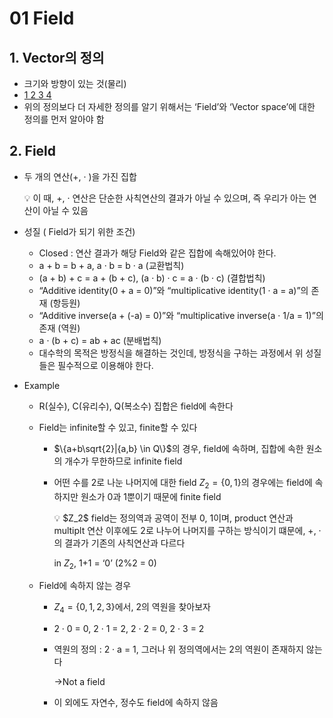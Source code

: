 # 01 Field

## 1. Vector의 정의

- 크기와 방향이 있는 것(물리)
- [1 2 3 4](수학)
- 위의 정의보다 더 자세한 정의를 알기 위해서는 ‘Field’와 ‘Vector space’에 대한 정의를 먼저 알아야 함

## 2. Field

- 두 개의 연산(+, · )을 가진 집합
    
    <aside>
    💡 이 때, +, ·  연산은 단순한 사칙연산의 결과가 아닐 수 있으며, 즉 우리가 아는 연산이 아닐 수 있음
    
    </aside>
    
- 성질 ( Field가 되기 위한 조건)
    - Closed : 연산 결과가 해당 Field와 같은 집합에 속해있어야 한다.
    - a + b = b + a, a · b = b · a (교환법칙)
    - (a + b) + c = a + (b + c), (a · b) · c = a · (b · c) (결합법칙)
    - “Additive identity(0 + a = 0)”와 “multiplicative identity(1 · a = a)”의 존재 (항등원)
    - “Additive inverse(a + (-a) = 0)”와 “multiplicative inverse(a · 1/a = 1)”의 존재 (역원)
    - a · (b + c) = ab + ac (분배법칙)
    - 대수학의 목적은 방정식을 해결하는 것인데, 방정식을 구하는 과정에서 위 성질들은 필수적으로 이용해야 한다.
- Example
    - R(실수), C(유리수), Q(복소수) 집합은 field에 속한다
    - Field는 infinite할 수 있고, finite할 수 있다
        - $\{a+b\sqrt{2}|{a,b} \in Q\}$의 경우, field에 속하며, 집합에 속한 원소의 개수가 무한하므로 infinite field
        - 어떤 수를 2로 나눈 나머지에 대한 field $Z_2 = \{0, 1\}$의 경우에는 field에 속하지만 원소가 0과 1뿐이기 때문에 finite field
            
            <aside>
            💡 $Z_2$ field는 정의역과 공역이 전부 0, 1이며, product 연산과 multiplt 연산 이후에도 2로 나누어 나머지를 구하는 방식이기 떄문에, +, ·의 결과가 기존의 사칙연산과 다르다
            
            in $Z_2$, 1+1 = ‘0’ (2%2 = 0)
            
            </aside>
            
    - Field에 속하지 않는 경우
        - $Z_4 = \{0, 1, 2, 3\}$에서, 2의 역원을 찾아보자
        - 2 · 0 = 0, 2 · 1 = 2, 2 · 2 = 0, 2 · 3 = 2
        - 역원의 정의 : 2 · a = 1, 그러나 위 정의역에서는 2의 역원이 존재하지 않는다
            
            →Not a field
            
        - 이 외에도 자연수, 정수도 field에 속하지 않음